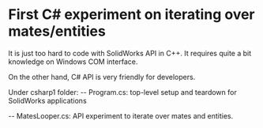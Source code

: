 # First C# experiment on iterating over mates/entities

It is just too hard to code with SolidWorks API in C++. It
requires quite a bit knowledge on Windows COM interface.

On the other hand, C# API is very friendly for developers.

Under csharp1 folder:
-- Program.cs: top-level setup and teardown for SolidWorks applications

-- MatesLooper.cs: API experiment to iterate over mates and entities.
